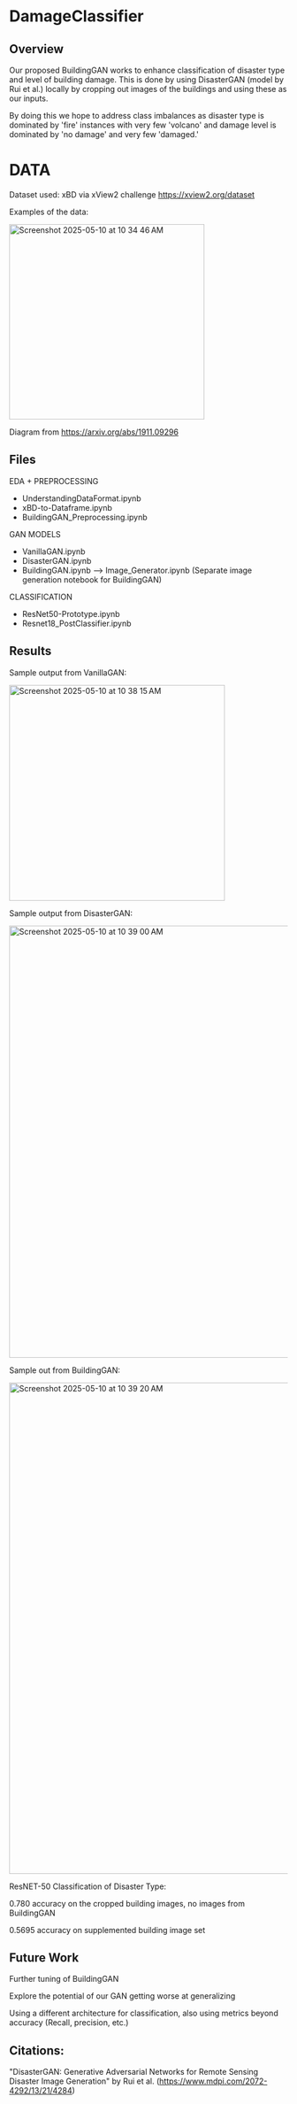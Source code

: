 # DamageClassifier

## Overview
Our proposed BuildingGAN works to enhance classification of disaster type and level of building damage. This is done by using DisasterGAN (model by Rui et al.) locally by cropping out images of the buildings and using these as our inputs.

By doing this we hope to address class imbalances as disaster type is dominated by 'fire' instances with very few 'volcano' and damage level is  dominated by 'no damage' and very few 'damaged.'  

# DATA
Dataset used: xBD via xView2 challenge https://xview2.org/dataset

Examples of the data: 

<img width="353" alt="Screenshot 2025-05-10 at 10 34 46 AM" src="https://github.com/user-attachments/assets/6cd50fca-c07a-4837-9e0b-a559ca1b2e64" />

Diagram from https://arxiv.org/abs/1911.09296

## Files

EDA + PREPROCESSING
- UnderstandingDataFormat.ipynb
- xBD-to-Dataframe.ipynb
- BuildingGAN_Preprocessing.ipynb

GAN MODELS
-  VanillaGAN.ipynb
-  DisasterGAN.ipynb
-  BuildingGAN.ipynb
    -->  Image_Generator.ipynb (Separate image generation notebook for BuildingGAN)

CLASSIFICATION
- ResNet50-Prototype.ipynb
- Resnet18_PostClassifier.ipynb

## Results
Sample output from VanillaGAN:

<img width="390" alt="Screenshot 2025-05-10 at 10 38 15 AM" src="https://github.com/user-attachments/assets/a8f2221d-e8f3-4147-a11c-4a13f338e242" />

Sample output from DisasterGAN:

<img width="781" alt="Screenshot 2025-05-10 at 10 39 00 AM" src="https://github.com/user-attachments/assets/1e83c7bb-bd3f-4f34-8206-9c1e870ab117" />

Sample out from BuildingGAN: 

<img width="888" alt="Screenshot 2025-05-10 at 10 39 20 AM" src="https://github.com/user-attachments/assets/9f1acf6f-6cdf-4c1f-bef8-c20ce3d350f8" />

ResNET-50 Classification of Disaster Type: 

0.780 accuracy on the cropped building images, no images from BuildingGAN

0.5695 accuracy on supplemented building image set

## Future Work 

Further tuning of BuildingGAN

Explore the potential of our GAN getting worse at generalizing

Using a different architecture for classification, also using metrics beyond accuracy (Recall, precision, etc.)

## Citations: 

"DisasterGAN: Generative Adversarial Networks for Remote Sensing Disaster Image Generation" by Rui et al. (https://www.mdpi.com/2072-4292/13/21/4284)



